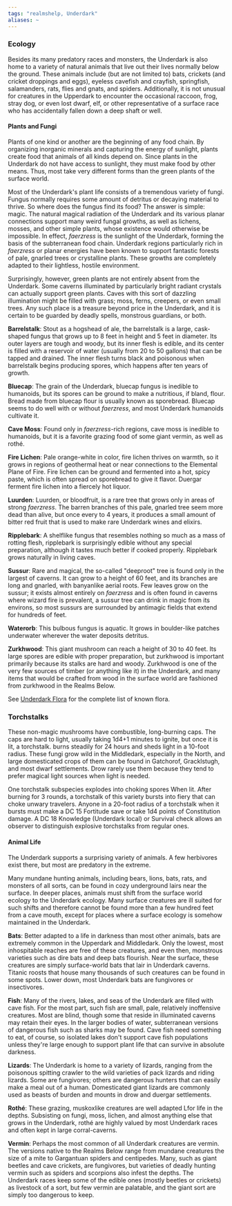 ```yaml
---
tags: "realmshelp, Underdark"
aliases: ~
---
```


### Ecology

Besides its many predatory races and monsters, the Underdark is also home to a variety of natural animals that live out their lives normally below the ground. These animals include (but are not limited to) bats, crickets (and cricket droppings and eggs), eyeless cavefish and crayfish, springfish, salamanders, rats, flies and gnats, and spiders. Additionally, it is not unusual for creatures in the Upperdark to encounter the occasional raccoon, frog, stray dog, or even lost dwarf, elf, or other representative of a surface race who has accidentally fallen down a deep shaft or well.

#### Plants and Fungi

Plants of one kind or another are the beginning of any food chain. By organizing inorganic minerals and capturing the energy of sunlight, plants create food that animals of all kinds depend on. Since plants in the Underdark do not have access to sunlight, they must make food by other means. Thus, most take very different forms than the green plants of the surface world.

Most of the Underdark's plant life consists of a tremendous variety of fungi. Fungus normally requires some amount of detritus or decaying material to thrive. So where does the fungus find its food? The answer is simple: magic. The natural magical radiation of the Underdark and its various planar connections support many weird fungal growths, as well as lichens, mosses, and other simple plants, whose existence would otherwise be impossible. In effect, *faerzress* is the sunlight of the Underdark, forming the basis of the subterranean food chain. Underdark regions particularly rich in *faerzress* or planar energies have been known to support fantastic forests of pale, gnarled trees or crystalline plants. These growths are completely adapted to their lightless, hostile environment.

Surprisingly, however, green plants are not entirely absent from the Underdark. Some caverns illuminated by particularly bright radiant crystals can actually support green plants. Caves with this sort of dazzling illumination might be filled with grass; moss, ferns, creepers, or even small trees. Any such place is a treasure beyond price in the Underdark, and it is certain to be guarded by deadly spells, monstrous guardians, or both.

**Barrelstalk**: Stout as a hogshead of ale, the barrelstalk is a large, cask-shaped fungus that grows up to 8 feet in height and 5 feet in diameter. Its outer layers are tough and woody, but its inner flesh is edible, and its center is filled with a reservoir of water (usually from 20 to 50 gallons) that can be tapped and drained. The inner flesh turns black and poisonous when barrelstalk begins producing spores, which happens after ten years of growth.

**Bluecap**: The grain of the Underdark, bluecap fungus is inedible to humanoids, but its spores can be ground to make a nutritious, if bland, flour. Bread made from bluecap flour is usually known as sporebread. Bluecap seems to do well with or without *faerzress*, and most Underdark humanoids cultivate it.

**Cave Moss**: Found only in *faerzress*-rich regions, cave moss is inedible to humanoids, but it is a favorite grazing food of some giant vermin, as well as rothé.

**Fire Lichen**: Pale orange-white in color, fire lichen thrives on warmth, so it grows in regions of geothermal heat or near connections to the Elemental Plane of Fire. Fire lichen can be ground and fermented into a hot, spicy paste, which is often spread on sporebread to give it flavor. Duergar ferment fire lichen into a fiercely hot liquor.

**Luurden**: Luurden, or bloodfruit, is a rare tree that grows only in areas of strong *faerzress*. The barren branches of this pale, gnarled tree seem more dead than alive, but once every to 4 years, it produces a small amount of bitter red fruit that is used to make rare Underdark wines and elixirs.

**Ripplebark**: A shelflike fungus that resembles nothing so much as a mass of rotting flesh, ripplebark is surprisingly edible without any special preparation, although it tastes much better if cooked properly. Ripplebark grows naturally in living caves.

**Sussur**: Rare and magical, the so-called "deeproot" tree is found only in the largest of caverns. It can grow to a height of 60 feet, and its branches are long and gnarled, with banyanlike aerial roots. Few leaves grow on the sussur; it exists almost entirely on *faerzress* and is often found in caverns where wizard fire is prevalent, a sussur tree can drink in magic from its environs, so most sussurs are surrounded by antimagic fields that extend for hundreds of feet.

**Waterorb**: This bulbous fungus is aquatic. It grows in boulder-like patches underwater wherever the water deposits detritus.

**Zurkhwood**: This giant mushroom can reach a height of 30 to 40 feet. Its large spores are edible with proper preparation, but zurkhwood is important primarily because its stalks are hard and woody. Zurkhwood is one of the very few sources of timber (or anything like it) in the Underdark, and many items that would be crafted from wood in the surface world are fashioned from zurkhwood in the Realms Below.

See [Underdark Flora](Underdark%20Flora.md) for the complete list of known flora.

### Torchstalks

These non-magic mushrooms have combustible, long-burning caps. The caps are hard to light, usually taking 1d4+1 minutes to ignite, but once it is lit, a torchstalk. burns steadily for 24 hours and sheds light in a 10-foot radius. These fungi grow wild in the Middledark, especially in the North, and large domesticated crops of them can be found in Gatchorof, Gracklstugh, and most dwarf settlements. Drow rarely use them because they tend to prefer magical light sources when light is needed.

One torchstalk subspecies explodes into choking spores When lit. After burning for 3 rounds, a torchstalk of this variety bursts into fiery that can choke unwary travelers. Anyone in a 20-foot radius of a torchstalk when it bursts must make a DC 15 Fortitude save or take 1d4 points of Constitution damage. A DC 18 Knowledge (Underdark local) or Survival check allows an observer to distinguish explosive torchstalks from regular ones.

#### Animal Life

The Underdark supports a surprising variety of animals. A few herbivores exist there, but most are predatory in the extreme.

Many mundane hunting animals, including bears, lions, bats, rats, and monsters of all sorts, can be found in cozy underground lairs near the surface. In deeper places, animals must shift from the surface world ecology to the Underdark ecology. Many surface creatures are ill suited for such shifts and therefore cannot be found more than a few hundred feet from a cave mouth, except for places where a surface ecology is somehow maintained in the Underdark.

**Bats**: Better adapted to a life in darkness than most other animals, bats are extremely common in the Upperdark and Middledark. Only the lowest, most inhospitable reaches are free of these creatures, and even then, monstrous varieties such as dire bats and deep bats flourish. Near the surface, these creatures are simply surface-world bats that lair in Underdark caverns. Titanic roosts that house many thousands of such creatures can be found in some spots. Lower down, most Underdark bats are fungivores or insectivores.

**Fish**: Many of the rivers, lakes, and seas of the Underdark are filled with cave fish. For the most part, such fish are small, pale, relatively inoffensive creatures. Most are blind, though some that reside in illuminated caverns may retain their eyes. In the larger bodies of water, subterranean versions of dangerous fish such as sharks may be found. Cave fish need something to eat, of course, so isolated lakes don't support cave fish populations unless they're large enough to support plant life that can survive in absolute darkness.

**Lizards**: The Underdark is home to a variety of lizards, ranging from the poisonous spitting crawler to the wild varieties of pack lizards and riding lizards. Some are fungivores; others are dangerous hunters that can easily make a meal out of a human. Domesticated giant lizards are commonly used as beasts of burden and mounts in drow and duergar settlements.

**Rothé**: These grazing, muskoxlike creatures are well adapted Lfor life in the depths. Subsisting on fungi, moss, lichen, and almost anything else that grows in the Underdark, rothé are highly valued by most Underdark races and often kept in large corral-caverns.

**Vermin**: Perhaps the most common of all Underdark creatures are vermin. The versions native to the Realms Below range from mundane creatures the size of a mite to Gargantuan spiders and centipedes. Many, such as giant beetles and cave crickets, are fungivores, but varieties of deadly hunting vermin such as spiders and scorpions also infest the depths. The Underdark races keep some of the edible ones (mostly beetles or crickets) as livestock of a sort, but few vermin are palatable, and the giant sort are simply too dangerous to keep.
